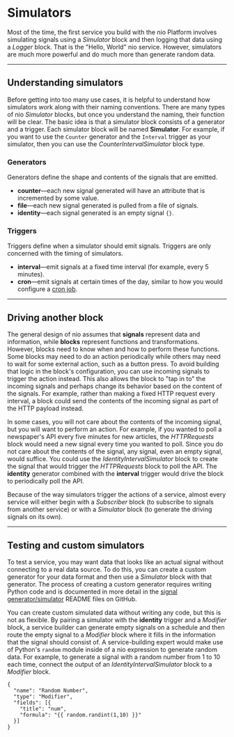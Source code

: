 # Simulators

Most of the time, the first service you build with the nio Platform involves simulating signals using a _Simulator_ block and then logging that data using a _Logger_ block. That is the "Hello, World" nio service. However, simulators are much more powerful and do much more than generate random data.

---

## Understanding simulators

Before getting into too many use cases, it is helpful to understand how simulators work along with their naming conventions. There are many types of nio _Simulator_ blocks, but once you understand the naming, their function will be clear. The basic idea is that a simulator block consists of a generator and a trigger. Each simulator block will be named **<Generator><Trigger>Simulator**. For example, if you want to use the `Counter` generator and the `Interval` trigger as your simulator, then you can use the _CounterIntervalSimulator_ block type.

### Generators

Generators define the shape and contents of the signals that are emitted.

* **counter**—each new signal generated will have an attribute that is incremented by some value.
* **file**—each new signal generated is pulled from a file of signals.
* **identity**—each signal generated is an empty signal `{}`.

### Triggers

Triggers define when a simulator should emit signals. Triggers are only concerned with the timing of simulators.
* **interval**—emit signals at a fixed time interval \(for example, every 5 minutes\).
* **cron**—emit signals at certain times of the day, similar to how you would configure a [cron job](https://en.wikipedia.org/wiki/Cron).

---

## Driving another block

The general design of nio assumes that **signals** represent data and information, while **blocks** represent functions and transformations. However, blocks need to know when and how to perform these functions. Some blocks may need to do an action periodically while others may need to wait for some external action, such as a button press. To avoid building that logic in the block's configuration, you can use incoming signals to trigger the action instead. This also allows the block to "tap in to" the incoming signals and perhaps change its behavior based on the content of the signals. For example, rather than making a fixed HTTP request every interval, a block could send the contents of the incoming signal as part of the HTTP payload instead.

In some cases, you will not care about the contents of the incoming signal, but you will want to perform an action. For example, if you wanted to poll a newspaper's API every five minutes for new articles, the _HTTPRequests_ block would need a new signal every time you wanted to poll. Since you do not care about the contents of the signal, any signal, even an empty signal, would suffice. You could use the _IdentityIntervalSimulator_ block to create the signal that would trigger the _HTTPRequests_ block to poll the API. The **identity** generator combined with the **interval** trigger would drive the block to periodically poll the API.

Because of the way simulators trigger the actions of a service, almost every service will either begin with a _Subscriber_ block \(to subscribe to signals from another service\) or with a _Simulator_ block \(to generate the driving signals on its own\).

---

## Testing and custom simulators

To test a service, you may want data that looks like an actual signal without connecting to a real data source. To do this, you can create a custom generator for your data format and then use a _Simulator_ block with that generator. The process of creating a custom generator requires writing Python code and is documented in more detail in the [signal generator/simulator](https://blocks.n.io/?category=Signal%20Generator) README files on GitHub.

You can create custom simulated data without writing any code, but this is not as flexible. By pairing a simulator with the **identity** trigger and a _Modifier_ block, a service builder can generate empty signals on a schedule and then route the empty signal to a _Modifier_ block where it fills in the information that the signal should consist of. A service-building expert would make use of Python's `random` module inside of a nio expression to generate random data. For example, to generate a signal with a random number from 1 to 10 each time, connect the output of an _IdentityIntervalSimulator_ block to a _Modifier_ block.
```
{
  "name": "Random Number",
  "type": "Modifier",
  "fields": [{
    "title": "num",
    "formula": "{{ random.randint(1,10) }}"
  }]
}
```
